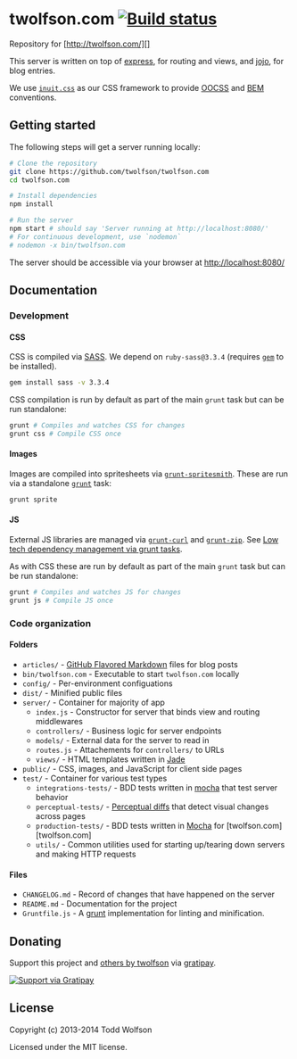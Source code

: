 # twolfson.com [![Build status](https://travis-ci.org/twolfson/twolfson.com.png?branch=master)](https://travis-ci.org/twolfson/twolfson.com)

Repository for [http://twolfson.com/][]

This server is written on top of [express][], for routing and views, and [jojo][], for blog entries.

We use [`inuit.css`][] as our CSS framework to provide [OOCSS][] and [BEM][] conventions.

[http://twolfson.com/]: http://twolfson.com/
[express]: http://expressjs.com/
[jojo]: https://github.com/twolfson/jojo/
[`inuit.css`]: https://github.com/csswizardry/inuit.css
[OOCSS]: http://oocss.org/
[BEM]: http://bem.info/

## Getting started
The following steps will get a server running locally:

```bash
# Clone the repository
git clone https://github.com/twolfson/twolfson.com
cd twolfson.com

# Install dependencies
npm install

# Run the server
npm start # should say 'Server running at http://localhost:8080/'
# For continuous development, use `nodemon`
# nodemon -x bin/twolfson.com
```

The server should be accessible via your browser at [http://localhost:8080/](http://localhost:8080/)

## Documentation
### Development
#### CSS
CSS is compiled via [SASS][]. We depend on `ruby-sass@3.3.4` (requires [`gem`][] to be installed).

```bash
gem install sass -v 3.3.4
```

CSS compilation is run by default as part of the main `grunt` task but can be run standalone:

```bash
grunt # Compiles and watches CSS for changes
grunt css # Compile CSS once
```

[SASS]: http://sass-lang.com/
[`gem`]: https://rubygems.org/
[`grunt`]: http://gruntjs.com/

#### Images
Images are compiled into spritesheets via [`grunt-spritesmith`][]. These are run via a standalone [`grunt`][] task:

```bash
grunt sprite
```

[`grunt-spritesmith`]: https://github.com/Ensighten/grunt-spritesmith

#### JS
External JS libraries are managed via [`grunt-curl`][] and [`grunt-zip`][]. See [Low tech dependency management via grunt tasks][lo-fi-grunt].

As with CSS these are run by default as part of the main `grunt` task but can be run standalone:

```bash
grunt # Compiles and watches JS for changes
grunt js # Compile JS once
```

[`grunt-curl`]: https://github.com/twolfson/grunt-curl
[`grunt-zip`]: https://github.com/twolfson/grunt-zip
[lo-fi-grunt]: /2014-01-19-low-tech-dependency-management-via-grunt-tasks

### Code organization
#### Folders
- `articles/` - [GitHub Flavored Markdown][] files for blog posts
- `bin/twolfson.com` - Executable to start `twolfson.com` locally
- `config/` - Per-environment configuations
- `dist/` - Minified public files
- `server/` - Container for majority of app
    - `index.js` - Constructor for server that binds view and routing middlewares
    - `controllers/` - Business logic for server endpoints
    - `models/` - External data for the server to read in
    - `routes.js` - Attachements for `controllers/` to URLs
    - `views/` - HTML templates written in [Jade][]
- `public/` - CSS, images, and JavaScript for client side pages
- `test/` - Container for various test types
    - `integrations-tests/` - BDD tests written in [mocha][] that test server behavior
    - `perceptual-tests/` - [Perceptual diffs][] that detect visual changes across pages
    - `production-tests/` - BDD tests written in [Mocha][mocha] for [twolfson.com][twolfson.com]
    - `utils/` - Common utilities used for starting up/tearing down servers and making HTTP requests

[GitHub Flavored Markdown]: https://help.github.com/articles/github-flavored-markdown
[Jade]: http://jade-lang.com/
[mocha]: https://github.com/tj/mocha/
[Perceptual diffs]: http://www.youtube.com/watch?v=UMnZiTL0tUc

#### Files
- `CHANGELOG.md` - Record of changes that have happened on the server
- `README.md` - Documentation for the project
- `Gruntfile.js` - A [grunt][grunt] implementation for linting and minification.

[grunt]: http://gruntjs.com/

## Donating
Support this project and [others by twolfson][gratipay] via [gratipay][].

[![Support via Gratipay][gratipay-badge]][gratipay]

[gratipay-badge]: https://cdn.rawgit.com/gratipay/gratipay-badge/2.x.x/dist/gratipay.png
[gratipay]: https://www.gratipay.com/twolfson/

## License
Copyright (c) 2013-2014 Todd Wolfson

Licensed under the MIT license.
